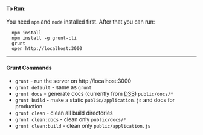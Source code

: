 #### To Run:

You need `npm` and `node` installed first. After that you can run:
```
  npm install
  npm install -g grunt-cli
  grunt
  open http://localhost:3000
```

---

#### Grunt Commands
 - `grunt` - run the server on http://localhost:3000
 - `grunt default` - same as `grunt`
 - `grunt docs` - generate docs (currently from [DSS](http://github.com/darcyclarke/DSS)) `public/docs/*`
 - `grunt build` - make a static `public/application.js` and docs for production
 - `grunt clean` - clean all build directories
 - `grunt clean:docs` - clean only `public/docs/*`
 - `grunt clean:build` - clean only `public/application.js`
